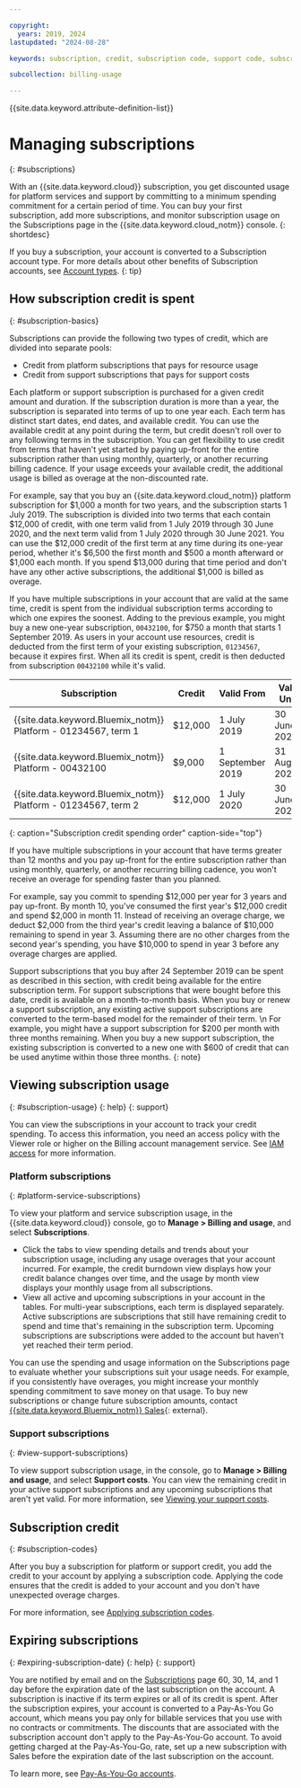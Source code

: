 ```yaml
---

copyright:
  years: 2019, 2024
lastupdated: "2024-08-28"

keywords: subscription, credit, subscription code, support code, subscription overage, subscription usage, feature code, expiring subscription, expired subscription

subcollection: billing-usage

---
```


{{site.data.keyword.attribute-definition-list}}

# Managing subscriptions
{: #subscriptions}

With an {{site.data.keyword.cloud}} subscription, you get discounted usage for platform services and support by committing to a minimum spending commitment for a certain period of time. You can buy your first subscription, add more subscriptions, and monitor subscription usage on the Subscriptions page in the {{site.data.keyword.cloud_notm}} console.
{: shortdesc}

If you buy a subscription, your account is converted to a Subscription account type. For more details about other benefits of Subscription accounts, see [Account types](/docs/account?topic=account-accounts).
{: tip}

## How subscription credit is spent
{: #subscription-basics}

Subscriptions can provide the following two types of credit, which are divided into separate pools:
* Credit from platform subscriptions that pays for resource usage
* Credit from support subscriptions that pays for support costs

Each platform or support subscription is purchased for a given credit amount and duration. If the subscription duration is more than a year, the subscription is separated into terms of up to one year each. Each term has distinct start dates, end dates, and available credit. You can use the available credit at any point during the term, but credit doesn't roll over to any following terms in the subscription. You can get flexibility to use credit from terms that haven't yet started by paying up-front for the entire subscription rather than using monthly, quarterly, or another recurring billing cadence. If your usage exceeds your available credit, the additional usage is billed as overage at the non-discounted rate.

For example, say that you buy an {{site.data.keyword.cloud_notm}} platform subscription for $1,000 a month for two years, and the subscription starts 1 July 2019. The subscription is divided into two terms that each contain $12,000 of credit, with one term valid from 1 July 2019 through 30 June 2020, and the next term valid from 1 July 2020 through 30 June 2021. You can use the $12,000 credit of the first term at any time during its one-year period, whether it's $6,500 the first month and $500 a month afterward or $1,000 each month. If you spend $13,000 during that time period and don't have any other active subscriptions, the additional $1,000 is billed as overage.

If you have multiple subscriptions in your account that are valid at the same time, credit is spent from the individual subscription terms according to which one expires the soonest. Adding to the previous example, you might buy a new one-year subscription, `00432100`, for $750 a month that starts 1 September 2019. As users in your account use resources, credit is deducted from the first term of your existing subscription, `01234567`, because it expires first. When all its credit is spent, credit is then deducted from subscription `00432100` while it's valid.

| Subscription | Credit | Valid From | Valid Until |
| ------------ | ---------------- | ---------- | ----------- |
| {{site.data.keyword.Bluemix_notm}} Platform - 01234567, term 1 | $12,000 | 1 July 2019 | 30 June 2020 |
| {{site.data.keyword.Bluemix_notm}} Platform - 00432100 | $9,000 | 1 September 2019 | 31 August 2020 |
| {{site.data.keyword.Bluemix_notm}} Platform - 01234567, term 2 | $12,000 | 1 July 2020 | 30 June 2021 |
{: caption="Subscription credit spending order" caption-side="top"}

If you have multiple subscriptions in your account that have terms greater than 12 months and you pay up-front for the entire subscription rather than using monthly, quarterly, or another recurring billing cadence, you won't receive an overage for spending faster than you planned.

For example, say you commit to spending $12,000 per year for 3 years and pay up-front. By month 10, you've consumed the first year's $12,000 credit and spend $2,000 in month 11. Instead of receiving an overage charge, we deduct $2,000 from the third year's credit leaving a balance of $10,000 remaining to spend in year 3. Assuming there are no other charges from the second year's spending, you have $10,000 to spend in year 3 before any overage charges are applied.

Support subscriptions that you buy after 24 September 2019 can be spent as described in this section, with credit being available for the entire subscription term. For support subscriptions that were bought before this date, credit is available on a month-to-month basis. When you buy or renew a support subscription, any existing active support subscriptions are converted to the term-based model for the remainder of their term. \n For example, you might have a support subscription for $200 per month with three months remaining. When you buy a new support subscription, the existing subscription is converted to a new one with $600 of credit that can be used anytime within those three months.
{: note}

## Viewing subscription usage
{: #subscription-usage}
{: help}
{: support}

You can view the subscriptions in your account to track your credit spending. To access this information, you need an access policy with the Viewer role or higher on the Billing account management service. See [IAM access](/docs/account?topic=account-userroles) for more information.

### Platform subscriptions
{: #platform-service-subscriptions}

To view your platform and service subscription usage, in the {{site.data.keyword.cloud}} console, go to **Manage > Billing and usage**, and select **Subscriptions**.

* Click the tabs to view spending details and trends about your subscription usage, including any usage overages that your account incurred. For example, the credit burndown view displays how your credit balance changes over time, and the usage by month view displays your monthly usage from all subscriptions.
* View all active and upcoming subscriptions in your account in the tables. For multi-year subscriptions, each term is displayed separately. Active subscriptions are subscriptions that still have remaining credit to spend and time that's remaining in the subscription term. Upcoming subscriptions are subscriptions were added to the account but haven't yet reached their term period.

You can use the spending and usage information on the Subscriptions page to evaluate whether your subscriptions suit your usage needs. For example, if you consistently have overages, you might increase your monthly spending commitment to save money on that usage. To buy new subscriptions or change future subscription amounts, contact [{{site.data.keyword.Bluemix_notm}} Sales](https://www.ibm.com/cloud?contactmodule){: external}.

### Support subscriptions
{: #view-support-subscriptions}

To view support subscription usage, in the console, go to **Manage > Billing and usage**, and select **Support costs**. You can view the remaining credit in your active support subscriptions and any upcoming subscriptions that aren't yet valid. For more information, see [Viewing your support costs](/docs/billing-usage?topic=billing-usage-support).

## Subscription credit
{: #subscription-codes}

After you buy a subscription for platform or support credit, you add the credit to your account by applying a subscription code. Applying the code ensures that the credit is added to your account and you don't have unexpected overage charges.

For more information, see [Applying subscription codes](/docs/billing-usage?topic=billing-usage-subscription_code).

## Expiring subscriptions
{: #expiring-subscription-date}
{: help}
{: support}

You are notified by email and on the [Subscriptions](/billing/subscriptions) page 60, 30, 14, and 1 day before the expiration date of the last subscription on the account. A subscription is inactive if its term expires or all of its credit is spent. After the subscription expires, your account is converted to a Pay-As-You Go account, which means you pay only for billable services that you use with no contracts or commitments. The discounts that are associated with the subscription account don't apply to the Pay-As-You-Go account. To avoid getting charged at the Pay-As-You-Go, rate, set up a new subscription with Sales before the expiration date of the last subscription on the account.

To learn more, see [Pay-As-You-Go accounts](/docs/account?topic=account-accounts#paygo).
